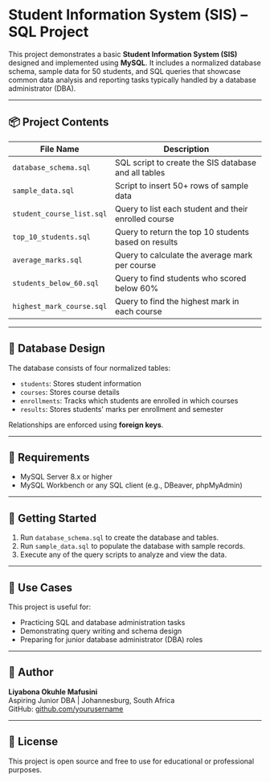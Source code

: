 # Student Information System (SIS) – SQL Project

This project demonstrates a basic **Student Information System (SIS)** designed and implemented using **MySQL**. It includes a normalized database schema, sample data for 50 students, and SQL queries that showcase common data analysis and reporting tasks typically handled by a database administrator (DBA).

---

## 📦 Project Contents

| File Name                  | Description                                                  |
|----------------------------|--------------------------------------------------------------|
| `database_schema.sql`      | SQL script to create the SIS database and all tables         |
| `sample_data.sql`          | Script to insert 50+ rows of sample data                     |
| `student_course_list.sql`  | Query to list each student and their enrolled course         |
| `top_10_students.sql`      | Query to return the top 10 students based on results         |
| `average_marks.sql`        | Query to calculate the average mark per course               |
| `students_below_60.sql`    | Query to find students who scored below 60%                  |
| `highest_mark_course.sql`  | Query to find the highest mark in each course                |

---

## 🧠 Database Design

The database consists of four normalized tables:

- `students`: Stores student information  
- `courses`: Stores course details  
- `enrollments`: Tracks which students are enrolled in which courses  
- `results`: Stores students' marks per enrollment and semester

Relationships are enforced using **foreign keys**.

---

## 🔧 Requirements

- MySQL Server 8.x or higher
- MySQL Workbench or any SQL client (e.g., DBeaver, phpMyAdmin)

---

## 🚀 Getting Started

1. Run `database_schema.sql` to create the database and tables.
2. Run `sample_data.sql` to populate the database with sample records.
3. Execute any of the query scripts to analyze and view the data.

---

## 📘 Use Cases

This project is useful for:

- Practicing SQL and database administration tasks
- Demonstrating query writing and schema design
- Preparing for junior database administrator (DBA) roles

---

## 📇 Author

**Liyabona Okuhle Mafusini**  
Aspiring Junior DBA | Johannesburg, South Africa  
GitHub: [github.com/yourusername](https://github.com/yourusername)

---

## 🪪 License

This project is open source and free to use for educational or professional purposes.
